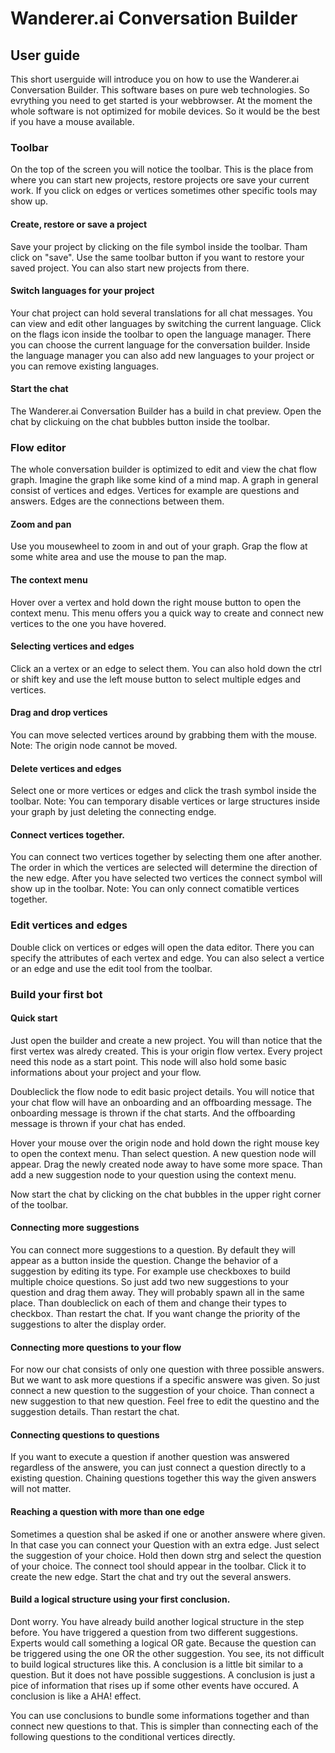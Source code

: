 # Wanderer.ai Conversation Builder

## User guide

This short userguide will introduce you on how to use the Wanderer.ai Conversation Builder. This software bases on pure web technologies. So evrything you need to get started is your webbrowser. At the moment the whole software is not optimized for mobile devices. So it would be the best if you have a mouse available.

### Toolbar
On the top of the screen you will notice the toolbar. This is the place from where you can start new projects, restore projects ore save your current work.
If you click on edges or vertices sometimes other specific tools may show up.

#### Create, restore or save a project
Save your project by clicking on the file symbol inside the toolbar. Tham click on "save".
Use the same toolbar button if you want to restore your saved project.
You can also start new projects from there.

#### Switch languages for your project
Your chat project can hold several translations for all chat messages. You can view and edit other languages by switching the current language.
Click on the flags icon inside the toolbar to open the language manager. There you can choose the current language for the conversation builder.
Inside the language manager you can also add new languages to your project or you can remove existing languages.

#### Start the chat
The Wanderer.ai Conversation Builder has a build in chat preview. Open the chat by clickuing on the chat bubbles button inside the toolbar.

### Flow editor
The whole conversation builder is optimized to edit and view the chat flow graph. Imagine the graph like some kind of a mind map. A graph in general consist of vertices and edges. Vertices for example are questions and answers. Edges are the connections between them.

#### Zoom and pan
Use you mousewheel to zoom in and out of your graph. Grap the flow at some white area and use the mouse to pan the map.

#### The context menu
Hover over a vertex and hold down the right mouse button to open the context menu. This menu offers you a quick way to create and connect new vertices to the one you have hovered.

#### Selecting vertices and edges
Click an a vertex or an edge to select them. You can also hold down the ctrl or shift key and use the left mouse button to select multiple edges and vertices.

#### Drag and drop vertices
You can move selected vertices around by grabbing them with the mouse. Note: The origin node cannot be moved.

#### Delete vertices and edges
Select one or more vertices or edges and click the trash symbol inside the toolbar.
Note: You can temporary disable vertices or large structures inside your graph by just deleting the connecting endge.

#### Connect vertices together.
You can connect two vertices together by selecting them one after another. The order in which the vertices are selected will determine the direction of the new edge. After you have selected two vertices the connect symbol will show up in the toolbar. Note: You can only connect comatible vertices together.

### Edit vertices and edges
Double click on vertices or edges will open the data editor. There you can specify the attributes of each vertex and edge. You can also select a vertice or an edge and use the edit tool from the toolbar.

### Build your first bot

#### Quick start
Just open the builder and create a new project. You will than notice that the first vertex was alredy created. This is your origin flow vertex. Every project need this node as a start point. This node will also hold some basic informations about your project and your flow.

Doubleclick the flow node to edit basic project details. You will notice that your chat flow will have an onboarding and an offboarding message. The onboarding message is thrown if the chat starts. And the offboarding message is thrown if your chat has ended.

Hover your mouse over the origin node and hold down the right mouse key to open the context menu. Than select question. A new question node will appear. Drag the newly created node away to have some more space. Than add a new suggestion node to your question using the context menu.

Now start the chat by clicking on the chat bubbles in the upper right corner of the toolbar.

#### Connecting more suggestions
You can connect more suggestions to a question. By default they will appear as a button inside the question. Change the behavior of a suggestion by editing its type. For example use checkboxes to build multiple choice questions. So just add two new suggestions to your question and drag them away. They will probably spawn all in the same place.
Than doubleclick on each of them and change their types to checkbox. Than restart the chat. If you want change the priority of the suggestions to alter the display order.

#### Connecting more questions to your flow
For now our chat consists of only one question with three possible answers. But we want to ask more questions if a specific answere was given. So just connect a new question to the suggestion of your choice. Than connect a new suggestion to that new question. Feel free to edit the questino and the suggestion details. Than restart the chat.

#### Connecting questions to questions
If you want to execute a question if another question was answered regardless of the answere, you can just connect a question directly to a existing question. Chaining questions together this way the given answers will not matter.

#### Reaching a question with more than one edge
Sometimes a question shal be asked if one or another answere where given. In that case you can connect your Question with an extra edge. Just select the suggestion of your choice. Hold then down strg and select the question of your choice. The connect tool should appear in the toolbar. Click it to create the new edge. Start the chat and try out the several answers.

#### Build a logical structure using your first conclusion.
Dont worry. You have already build another logical structure in the step before. You have triggered a question from two different suggestions. Experts would call something a logical OR gate. Because the question can be triggered using the one OR the other suggestion. You see, its not difficult to build logical structures like this. A conclusion is a little bit similar to a question. But it does not have possible suggestions. A conclusion is just a pice of information that rises up if some other events have occured. A conclusion is like a AHA! effect.

You can use conclusions to bundle some informations together and than connect new questions to that. This is simpler than connecting each of the following questions to the conditional vertices directly.
